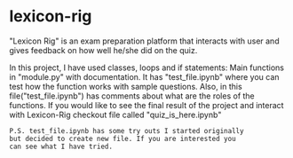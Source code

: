 # lexicon-rig
    
 "Lexicon Rig" is an exam preparation platform that 
    interacts with user and gives feedback on how well 
    he/she did on the quiz. 
    
   In this project, I have used classes, loops and if statements:
    Main functions in "module.py" with documentation. It has "test_file.ipynb" 
    where you can test how the function works with sample 
    questions. Also, in this file("test_file.ipynb") 
    has comments about what are the roles of the functions. 
    If you would like to see the final result of the project 
    and interact with Lexicon-Rig checkout file called "quiz_is_here.ipynb"
    
    P.S. test_file.ipynb has some try outs I started originally 
    but decided to create new file. If you are interested you 
    can see what I have tried. 
